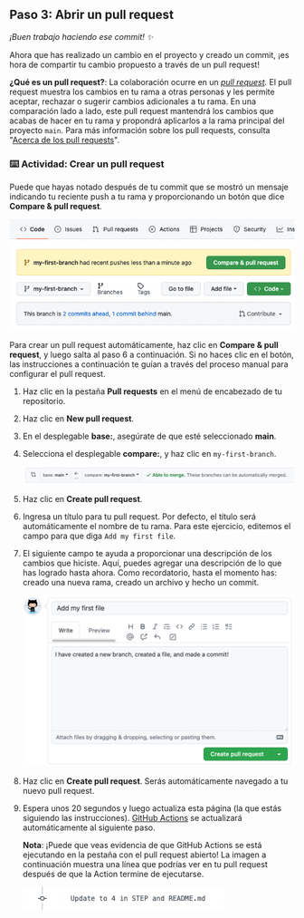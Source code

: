 <!--
  <<< Author notes: Step 3 >>>
  Just a historic note: the previous version of this step forced the learner
  to write a pull request description,
  checked that `main` was the receiving branch,
  and that the file was named correctly.
-->

## Paso 3: Abrir un pull request

_¡Buen trabajo haciendo ese commit! :sparkles:_

Ahora que has realizado un cambio en el proyecto y creado un commit, ¡es hora de compartir tu cambio propuesto a través de un pull request!

**¿Qué es un pull request?**: La colaboración ocurre en un _[pull request](https://docs.github.com/es/get-started/quickstart/github-glossary#pull-request)_. El pull request muestra los cambios en tu rama a otras personas y les permite aceptar, rechazar o sugerir cambios adicionales a tu rama. En una comparación lado a lado, este pull request mantendrá los cambios que acabas de hacer en tu rama y propondrá aplicarlos a la rama principal del proyecto `main`. Para más información sobre los pull requests, consulta "[Acerca de los pull requests](https://docs.github.com/es/pull-requests/collaborating-with-pull-requests/proposing-changes-to-your-work-with-pull-requests/about-pull-requests)".

### :keyboard: Actividad: Crear un pull request

Puede que hayas notado después de tu commit que se mostró un mensaje indicando tu reciente push a tu rama y proporcionando un botón que dice **Compare & pull request**.

![captura de pantalla del mensaje y botón](/images/compare-and-pull-request.png)

Para crear un pull request automáticamente, haz clic en **Compare & pull request**, y luego salta al paso 6 a continuación. Si no haces clic en el botón, las instrucciones a continuación te guían a través del proceso manual para configurar el pull request.

1. Haz clic en la pestaña **Pull requests** en el menú de encabezado de tu repositorio.
2. Haz clic en **New pull request**.
3. En el desplegable **base:**, asegúrate de que esté seleccionado **main**.
4. Selecciona el desplegable **compare:**, y haz clic en `my-first-branch`.

   ![captura de pantalla mostrando ambas selecciones de rama](/images/pull-request-branches.png)

5. Haz clic en **Create pull request**.
6. Ingresa un título para tu pull request. Por defecto, el título será automáticamente el nombre de tu rama. Para este ejercicio, editemos el campo para que diga `Add my first file`.
7. El siguiente campo te ayuda a proporcionar una descripción de los cambios que hiciste. Aquí, puedes agregar una descripción de lo que has logrado hasta ahora. Como recordatorio, hasta el momento has: creado una nueva rama, creado un archivo y hecho un commit.

   ![captura de pantalla mostrando el pull request](/images/Pull-request-description.png)

8. Haz clic en **Create pull request**. Serás automáticamente navegado a tu nuevo pull request.
9. Espera unos 20 segundos y luego actualiza esta página (la que estás siguiendo las instrucciones). [GitHub Actions](https://docs.github.com/es/actions) se actualizará automáticamente al siguiente paso.

   **Nota**: ¡Puede que veas evidencia de que GitHub Actions se está ejecutando en la pestaña con el pull request abierto! La imagen a continuación muestra una línea que podrías ver en tu pull request después de que la Action termine de ejecutarse.

   ![captura de pantalla de un ejemplo de una línea de actions](/images/Actions-to-step-4.png)